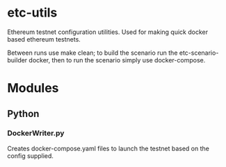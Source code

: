 # etc-utils
Ethereum testnet configuration utilities. Used for making quick docker based ethereum testnets.

Between runs use make clean; to build the scenario run the etc-scenario-builder docker, then to run the scenario simply use docker-compose.

# Modules
## Python
### DockerWriter.py
Creates docker-compose.yaml files to launch the testnet based on the config supplied.

